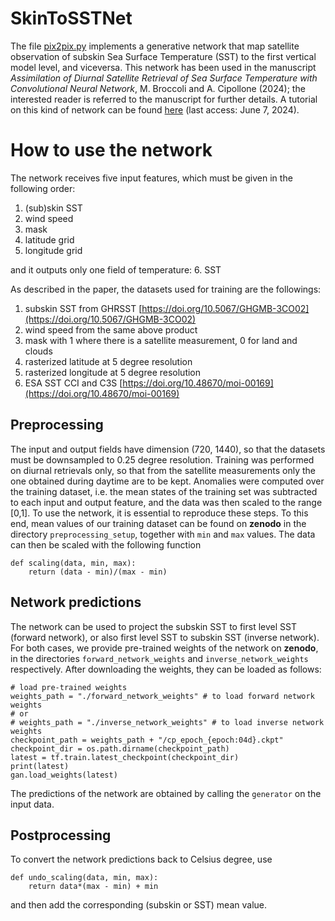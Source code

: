 # SkinToSSTNet
The file [pix2pix.py](pix2pix.py) implements a generative network that map satellite observation of subskin Sea Surface Temperature (SST) to the first vertical model level, and viceversa.
This network has been used in the manuscript _Assimilation of Diurnal Satellite Retrieval of Sea Surface Temperature with Convolutional Neural Network_, M. Broccoli and A. Cipollone (2024); the interested reader is referred to the manuscript for further details.
A tutorial on this kind of network can be found [here](https://www.tensorflow.org/tutorials/generative/pix2pix) (last access: June 7, 2024).

# How to use the network
The network receives five input features, which must be given in the following order:
1. (sub)skin SST
2. wind speed
3. mask
4. latitude grid
5. longitude grid

and it outputs only one field of temperature:
6. SST

As described in the paper, the datasets used for training are the followings:
1. subskin SST from GHRSST [https://doi.org/10.5067/GHGMB-3CO02](https://doi.org/10.5067/GHGMB-3CO02)
2. wind speed from the same above product
3. mask with 1 where there is a satellite measurement, 0 for land and clouds
4. rasterized latitude at 5 degree resolution
5. rasterized longitude at 5 degree resolution
6. ESA SST CCI and C3S [https://doi.org/10.48670/moi-00169](https://doi.org/10.48670/moi-00169)

## Preprocessing
The input and output fields have dimension (720, 1440), so that the datasets must be downsampled to 0.25 degree resolution.
Training was performed on diurnal retrievals only, so that from the satellite measurements only the one obtained during daytime are to be kept.
Anomalies were computed over the training dataset, i.e. the mean states of the training set was subtracted to each input and output feature, and the data was then scaled to the range [0,1].
To use the network, it is essential to reproduce these steps.
To this end, mean values of our training dataset can be found on **zenodo** in the directory `preprocessing_setup`, together with `min` and `max` values.
The data can then be scaled with the following function
```
def scaling(data, min, max):
    return (data - min)/(max - min)
```

## Network predictions
The network can be used to project the subskin SST to first level SST (forward network), or also first level SST to subskin SST (inverse network).
For both cases, we provide pre-trained weights of the network on **zenodo**, in the directories `forward_network_weights` and `inverse_network_weights` respectively.
After downloading the weights, they can be loaded as follows:
```
# load pre-trained weights
weights_path = "./forward_network_weights" # to load forward network weights
# or
# weights_path = "./inverse_network_weights" # to load inverse network weights
checkpoint_path = weights_path + "/cp_epoch_{epoch:04d}.ckpt"
checkpoint_dir = os.path.dirname(checkpoint_path)
latest = tf.train.latest_checkpoint(checkpoint_dir)
print(latest)
gan.load_weights(latest)
```
The predictions of the network are obtained by calling the `generator` on the input data.

## Postprocessing
To convert the network predictions back to Celsius degree, use
```
def undo_scaling(data, min, max):
    return data*(max - min) + min
```
and then add the corresponding (subskin or SST) mean value.














